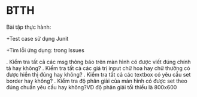 # BTTH
Bài tập thực hành:

+Test case sử dụng Junit

+Tìm lỗi ứng dụng: trong Issues

. Kiểm tra tất cả các msg thông báo trên màn hình có được viết đúng chính tả hay không?
. Kiểm tra tất cả các giá trị input chữ hoa hay chữ thường có được hiển thị đúng hay không?
. Kiểm tra tất cả các textbox có yêu cầu set border hay không?
. Kiểm tra độ phân giải của màn hình có được set theo đúng chuẩn yêu cầu hay không?VD độ phân giải tối thiểu là 800x600
